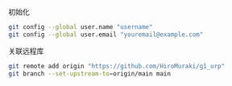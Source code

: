 初始化

```bash
git config --global user.name "username"
git config --global user.email "youremail@example.com"
```

关联远程库

```bash
git remote add origin "https://github.com/HiroMuraki/g1_urp"
git branch --set-upstream-to=origin/main main

```
